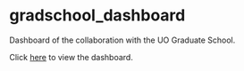 # gradschool_dashboard

Dashboard of the collaboration with the UO Graduate School. 

Click [here](https://jpedroza1228.github.io/gradschool_dashboard/) to view the dashboard.
